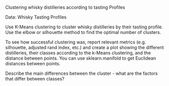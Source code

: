 Clustering whisky distilleries according to tasting Profiles

Data: Whisky Tasting Profiles

Use K-Means clustering to cluster whisky distilleries by their tasting profile. Use the elbow or silhouette method to find the optimal number of clusters.

To see how successful clustering was, report relevant metrics (e.g. silhouette, adjusted rand index, etc.) and create a plot showing the different distilleries, their classes according to the k-Means clustering, and the distance between points. You can use sklearn.manifold to get Euclidean distances between points.

Describe the main differences between the cluster - what are the factors that differ between classes?
